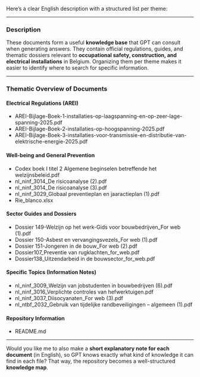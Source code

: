 Here’s a clear English description with a structured list per theme:

---

### Description

These documents form a useful **knowledge base** that GPT can consult when generating answers. They contain official regulations, guides, and thematic dossiers relevant to **occupational safety, construction, and electrical installations** in Belgium. Organizing them per theme makes it easier to identify where to search for specific information.

---

### Thematic Overview of Documents

#### **Electrical Regulations (AREI)**

* AREI-Bijlage-Boek-1-installaties-op-laagspanning-en-op-zeer-lage-spanning-2025.pdf
* AREI-Bijlage-Boek-2-installaties-op-hoogspanning-2025.pdf
* AREI-Bijlage-Boek-3-installaties-voor-transmissie-en-distributie-van-elektrische-energie-2025.pdf

#### **Well-being and General Prevention**

* Codex boek I titel 2 Algemene beginselen betreffende het welzijnsbeleid.pdf
* nl\_ninf\_3014\_De risicoanalyse (2).pdf
* nl\_ninf\_3014\_De risicoanalyse (3).pdf
* nl\_ninf\_3029\_Globaal preventieplan en jaaractieplan (1).pdf
* Rie\_blanco.xlsx

#### **Sector Guides and Dossiers**

* Dossier 149-Welzijn op het werk-Gids voor bouwbedrijven\_For web (1).pdf
* Dossier 150-Asbest en vervangingsvezels\_For web (1).pdf
* Dossier 151-Jongeren in de bouw\_For web (2).pdf
* Dossier107\_Preventie van rugklachten\_for\_web.pdf
* Dossier138\_Uitzendarbeid in de bouwsector\_for\_web.pdf

#### **Specific Topics (Information Notes)**

* nl\_ninf\_3009\_Welzijn van jobstudenten in bouwbedrijven (6).pdf
* nl\_ninf\_3016\_Verplichte controles van hefwerktuigen.pdf
* nl\_ninf\_3037\_Diisocyanaten\_For web (3).pdf
* nl\_ntbf\_2032\_Gebruik van tijdelijke randbeveiligingen – algemeen (1).pdf

#### **Repository Information**

* README.md

---

Would you like me to also make a **short explanatory note for each document** (in English), so GPT knows exactly what kind of knowledge it can find in each file? That way, the repository becomes a well-structured **knowledge map**.
